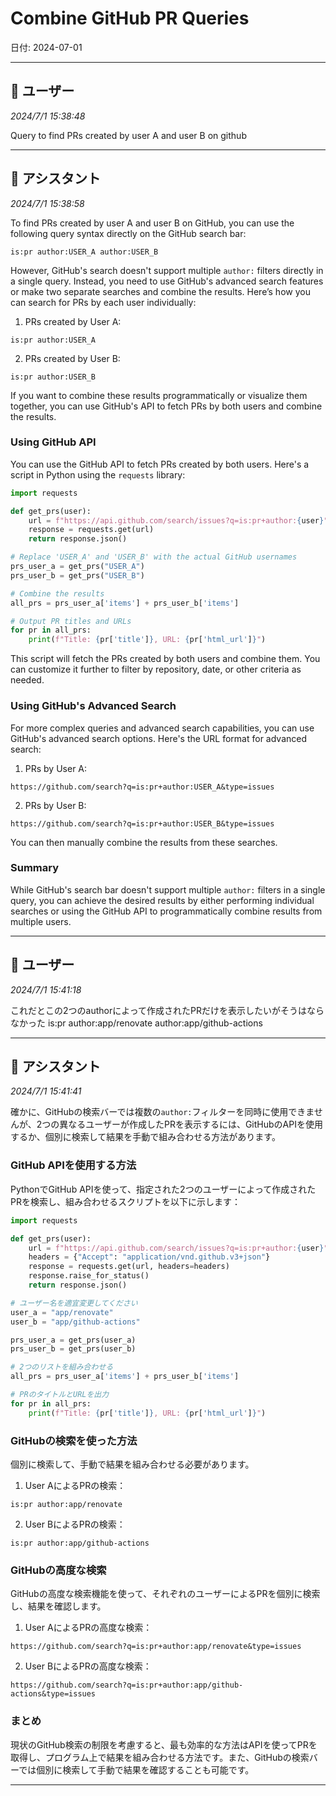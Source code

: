 # Combine GitHub PR Queries

日付: 2024-07-01

---

## 👤 ユーザー
*2024/7/1 15:38:48*

Query to find PRs created by user A and user B on github

---

## 🤖 アシスタント
*2024/7/1 15:38:58*

To find PRs created by user A and user B on GitHub, you can use the following query syntax directly on the GitHub search bar:

```text
is:pr author:USER_A author:USER_B
```

However, GitHub's search doesn't support multiple `author:` filters directly in a single query. Instead, you need to use GitHub's advanced search features or make two separate searches and combine the results. Here’s how you can search for PRs by each user individually:

1. PRs created by User A:
```text
is:pr author:USER_A
```

2. PRs created by User B:
```text
is:pr author:USER_B
```

If you want to combine these results programmatically or visualize them together, you can use GitHub's API to fetch PRs by both users and combine the results.

### Using GitHub API

You can use the GitHub API to fetch PRs created by both users. Here's a script in Python using the `requests` library:

```python
import requests

def get_prs(user):
    url = f"https://api.github.com/search/issues?q=is:pr+author:{user}"
    response = requests.get(url)
    return response.json()

# Replace 'USER_A' and 'USER_B' with the actual GitHub usernames
prs_user_a = get_prs("USER_A")
prs_user_b = get_prs("USER_B")

# Combine the results
all_prs = prs_user_a['items'] + prs_user_b['items']

# Output PR titles and URLs
for pr in all_prs:
    print(f"Title: {pr['title']}, URL: {pr['html_url']}")
```

This script will fetch the PRs created by both users and combine them. You can customize it further to filter by repository, date, or other criteria as needed.

### Using GitHub's Advanced Search

For more complex queries and advanced search capabilities, you can use GitHub's advanced search options. Here's the URL format for advanced search:

1. PRs by User A:
```
https://github.com/search?q=is:pr+author:USER_A&type=issues
```

2. PRs by User B:
```
https://github.com/search?q=is:pr+author:USER_B&type=issues
```

You can then manually combine the results from these searches.

### Summary

While GitHub's search bar doesn't support multiple `author:` filters in a single query, you can achieve the desired results by either performing individual searches or using the GitHub API to programmatically combine results from multiple users.

---

## 👤 ユーザー
*2024/7/1 15:41:18*

これだとこの2つのauthorによって作成されたPRだけを表示したいがそうはならなかった
is:pr author:app/renovate  author:app/github-actions

---

## 🤖 アシスタント
*2024/7/1 15:41:41*

確かに、GitHubの検索バーでは複数の`author:`フィルターを同時に使用できませんが、2つの異なるユーザーが作成したPRを表示するには、GitHubのAPIを使用するか、個別に検索して結果を手動で組み合わせる方法があります。

### GitHub APIを使用する方法

PythonでGitHub APIを使って、指定された2つのユーザーによって作成されたPRを検索し、組み合わせるスクリプトを以下に示します：

```python
import requests

def get_prs(user):
    url = f"https://api.github.com/search/issues?q=is:pr+author:{user}"
    headers = {"Accept": "application/vnd.github.v3+json"}
    response = requests.get(url, headers=headers)
    response.raise_for_status()
    return response.json()

# ユーザー名を適宜変更してください
user_a = "app/renovate"
user_b = "app/github-actions"

prs_user_a = get_prs(user_a)
prs_user_b = get_prs(user_b)

# 2つのリストを組み合わせる
all_prs = prs_user_a['items'] + prs_user_b['items']

# PRのタイトルとURLを出力
for pr in all_prs:
    print(f"Title: {pr['title']}, URL: {pr['html_url']}")
```

### GitHubの検索を使った方法

個別に検索して、手動で結果を組み合わせる必要があります。

1. User AによるPRの検索：
```
is:pr author:app/renovate
```

2. User BによるPRの検索：
```
is:pr author:app/github-actions
```

### GitHubの高度な検索

GitHubの高度な検索機能を使って、それぞれのユーザーによるPRを個別に検索し、結果を確認します。

1. User AによるPRの高度な検索：
```
https://github.com/search?q=is:pr+author:app/renovate&type=issues
```

2. User BによるPRの高度な検索：
```
https://github.com/search?q=is:pr+author:app/github-actions&type=issues
```

### まとめ

現状のGitHub検索の制限を考慮すると、最も効率的な方法はAPIを使ってPRを取得し、プログラム上で結果を組み合わせる方法です。また、GitHubの検索バーでは個別に検索して手動で結果を確認することも可能です。

---
